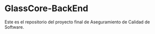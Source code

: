 # GlassCore-BackEnd
Este es el repositorio del proyecto final de Aseguramiento de Calidad de Software.
